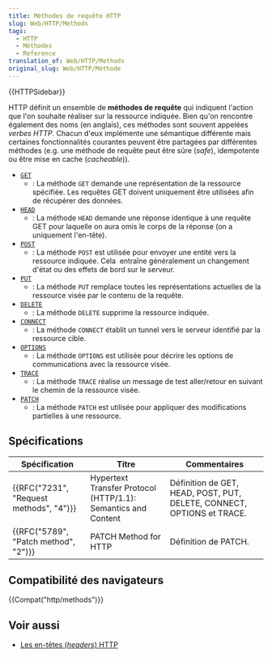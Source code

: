 ```yaml
---
title: Méthodes de requête HTTP
slug: Web/HTTP/Methods
tags:
  - HTTP
  - Méthodes
  - Reference
translation_of: Web/HTTP/Methods
original_slug: Web/HTTP/Méthode
---
```

{{HTTPSidebar}}

HTTP définit un ensemble de **méthodes de requête** qui indiquent l'action que l'on souhaite réaliser sur la ressource indiquée. Bien qu'on rencontre également des noms (en anglais), ces méthodes sont souvent appelées _verbes HTTP_. Chacun d'eux implémente une sémantique différente mais certaines fonctionnalités courantes peuvent être partagées par différentes méthodes (e.g. une méthode de requête peut être sûre (_safe_), idempotente ou être mise en cache (_cacheable_)).

- [`GET`](/fr/docs/Web/HTTP/Méthode/GET)
  - : La méthode `GET` demande une représentation de la ressource spécifiée. Les requêtes GET doivent uniquement être utilisées afin de récupérer des données.
- [`HEAD`](/fr/docs/Web/HTTP/Méthode/HEAD)
  - : La méthode `HEAD` demande une réponse identique à une requête GET pour laquelle on aura omis le corps de la réponse (on a uniquement l'en-tête).
- [`POST`](/fr/docs/Web/HTTP/Méthode/POST)
  - : La méthode `POST` est utilisée pour envoyer une entité vers la ressource indiquée. Cela  entraîne généralement un changement d'état ou des effets de bord sur le serveur.
- [`PUT`](/fr/docs/Web/HTTP/Méthode/PUT)
  - : La méthode `PUT` remplace toutes les représentations actuelles de la ressource visée par le contenu de la requête.
- [`DELETE`](/fr/docs/Web/HTTP/Méthode/DELETE)
  - : La méthode `DELETE` supprime la ressource indiquée.
- [`CONNECT`](/fr/docs/Web/HTTP/Méthode/CONNECT)
  - : La méthode `CONNECT` établit un tunnel vers le serveur identifié par la ressource cible.
- [`OPTIONS`](/fr/docs/Web/HTTP/Méthode/OPTIONS)
  - : La méthode `OPTIONS` est utilisée pour décrire les options de communications avec la ressource visée.
- [`TRACE`](/fr/docs/Web/HTTP/Méthode/TRACE)
  - : La méthode `TRACE` réalise un message de test aller/retour en suivant le chemin de la ressource visée.
- [`PATCH`](/fr/docs/Web/HTTP/Méthode/PATCH)
  - : La méthode `PATCH` est utilisée pour appliquer des modifications partielles à une ressource.

## Spécifications

| Spécification                                        | Titre                                                         | Commentaires                                                           |
| ---------------------------------------------------- | ------------------------------------------------------------- | ---------------------------------------------------------------------- |
| {{RFC("7231", "Request methods", "4")}} | Hypertext Transfer Protocol (HTTP/1.1): Semantics and Content | Définition de GET, HEAD, POST, PUT, DELETE, CONNECT, OPTIONS et TRACE. |
| {{RFC("5789", "Patch method", "2")}}     | PATCH Method for HTTP                                         | Définition de PATCH.                                                   |

## Compatibilité des navigateurs

{{Compat("http/methods")}}

## Voir aussi

- [Les en-têtes (_headers_) HTTP](/fr/docs/HTTP/Headers)
